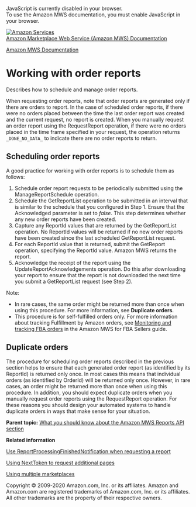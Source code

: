 <div id="MWSDX_noscript">

JavaScript is currently disabled in your browser.  
To use the Amazon MWS documentation, you must enable JavaScript in your
browser.

</div>

<div id="MWSDX_divtop">

[![Amazon
Services](https://images-na.ssl-images-amazon.com/images/G/08/mwsportal/fr_FR/amazonservices.gif "Amazon Services")](http://services.amazon.fr)  
<span id="MWSDX_titlebar">[Amazon Marketplace Web Service (Amazon MWS)
Documentation](https://developer.amazonservices.fr/gp/mws/docs.html)</span>

</div>

<div id="MWSDX_divbottom">

<div id="MWSDX_divleft">

<div id="MWSDX_toc">

</div>

</div>

<div id="MWSDX_divright">

<div id="MWSDX_content">

<span id="MWSDX_breadcrumbs">[Amazon MWS
Documentation](https://developer.amazonservices.fr/gp/mws/docs.html)</span>

<div id="Reports_WorkingWithOrderReports" class="nested0">

Working with order reports
==========================

<div class="body">

Describes how to schedule and manage order reports.

When requesting order reports, note that order reports are generated
only if there are orders to report. In the case of scheduled order
reports, if there were no orders placed between the time the last order
report was created and the current request, no report is created. When
you manually request an order report using the <span
class="keyword apiname">RequestReport</span> operation, if there were no
orders placed in the time frame specified in your request, the operation
returns `_DONE_NO_DATA_` to indicate there are no order reports to
return.

<div class="section">

Scheduling order reports
------------------------

<div class="p">

A good practice for working with order reports is to schedule them as
follows:

1.  Schedule order report requests to be periodically submitted using
    the <span class="keyword apiname">ManageReportSchedule</span>
    operation.
2.  Schedule the <span class="keyword apiname">GetReportList</span>
    operation to be submitted in an interval that is similar to the
    schedule that you configured in Step 1. Ensure that the <span
    class="keyword parmname">Acknowledged</span> parameter is set to
    *false*. This step determines whether any new order reports have
    been created.
3.  Capture any <span class="keyword parmname">ReportId</span> values
    that are returned by the <span
    class="keyword apiname">GetReportList</span> operation. No <span
    class="keyword parmname">ReportId</span> values will be returned if
    no new order reports have been created since the last scheduled
    <span class="keyword apiname">GetReportList</span> request.
4.  For each <span class="keyword parmname">ReportId</span> value that
    is returned, submit the <span
    class="keyword apiname">GetReport</span> operation, specifying the
    <span class="keyword parmname">ReportId</span> value. Amazon MWS
    returns the report.
5.  Acknowledge the receipt of the report using the <span
    class="keyword apiname">UpdateReportAcknowledgements</span>
    operation. Do this after downloading your report to ensure that the
    report is not downloaded the next time you submit a <span
    class="keyword parmname">GetReportList</span> request (see Step 2).

</div>

<div class="note note">

<span class="notetitle">Note:</span>

-   In rare cases, the same order might be returned more than once when
    using this procedure. For more information, see **Duplicate
    orders**.
-   This procedure is for <span class="ph">self-fulfilled</span> orders
    only. For more information about tracking <span
    class="ph">Fulfillment by Amazon</span> orders, see
    <a href="../fba_guide/FBAGuide_MonitorAFNAmazonOrders.md" class="xref">Monitoring and tracking FBA orders</a>
    in the Amazon MWS for FBA Sellers guide.

</div>

</div>

<div class="section">

Duplicate orders
----------------

The procedure for scheduling order reports described in the previous
section helps to ensure that each generated order report (as identified
by its <span class="keyword parmname">ReportId</span>) is returned only
once. In most cases this means that individual orders (as identified by
<span class="keyword parmname">OrderId</span>) will be returned only
once. However, in rare cases, an order might be returned more than once
when using this procedure. In addition, you should expect duplicate
orders when you manually request order reports using the <span
class="keyword apiname">RequestReport</span> operation. For these
reasons you should design your automated systems to handle duplicate
orders in ways that make sense for your situation.

</div>

</div>

<div class="related-links">

<div class="familylinks">

<div class="parentlink">

**Parent topic:**
<a href="../reports/Reports_Overview.md" class="link">What you should know about the Amazon MWS Reports API section</a>

</div>

</div>

<div class="relinfo">

**Related information**  

<div>

<a href="../reports/Reports_UseReportProcessingFinished.md" class="link">Use ReportProcessingFinishedNotification when requesting a report</a>

</div>

<div>

<a href="../reports/Reports_UsingNextToken.md" class="link" title="Describes how to use the NextToken to receive more response elements than the maximum number of response elements allowed by an operation.">Using NextToken to request additional pages</a>

</div>

<div>

<a href="../reports/Reports_UsingMultipleMarketplaces.md" class="link" title="Describes the best practices to follow when you are registered to sell in multiple marketplaces.">Using multiple marketplaces</a>

</div>

</div>

</div>

</div>

<div id="MWSDX_footer">

Copyright © 2009-2020 Amazon.com, Inc. or its affiliates. Amazon and
Amazon.com are registered trademarks of Amazon.com, Inc. or its
affiliates. All other trademarks are the property of their respective
owners.

</div>

</div>

</div>

<div style="clear: both;">

</div>

</div>
